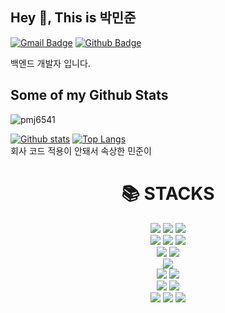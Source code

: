 ## Hey 👋, This is 박민준
[![Gmail Badge](https://img.shields.io/badge/-alswns6541@gmail.com-c14438?style=flat&logo=Gmail&logoColor=white&link=mailto:alswns6541@gmail.com)](mailto:alswns6541@gmail.com) [![Github Badge](https://img.shields.io/badge/-pmj6541-grey?style=flat&logo=github&logoColor=white&link=https://github.com/pmj6541/)](https://www.github.com/pmj6541/)<p align='left'>백엔드 개발자 입니다. </p>
## Some of my Github Stats
<p align=left> <img src=https://komarev.com/ghpvc/?username=pmj6541 alt=pmj6541 /> </p>

[![Github stats](https://github-readme-stats.vercel.app/api?username=pmj6541&show_icons=true&count_private=true&include_all_commits=true)](https://github.com/pmj6541/github-readme-stats)
[![Top Langs](https://github-readme-stats.vercel.app/api/top-langs/?username=pmj6541&layout=compact)](https://github.com/pmj6541/github-readme-stats)
<br>회사 코드 적용이 안돼서 속상한 민준이
<div align=center><h1>📚 STACKS</h1></div>

<div align=center> 
  <img src="https://img.shields.io/badge/java-007396?style=for-the-badge&logo=java&logoColor=white"> 
  <img src="https://img.shields.io/badge/c++-00599C?style=for-the-badge&logo=c%2B%2B&logoColor=white">
  <img src="https://img.shields.io/badge/python-3776AB?style=for-the-badge&logo=python&logoColor=white"> 
  <br>
  
  <img src="https://img.shields.io/badge/html5-E34F26?style=for-the-badge&logo=html5&logoColor=white"> 
  <img src="https://img.shields.io/badge/css-1572B6?style=for-the-badge&logo=css3&logoColor=white"> 
  <img src="https://img.shields.io/badge/javascript-F7DF1E?style=for-the-badge&logo=javascript&logoColor=black"> 
  <br>
  
  <img src="https://img.shields.io/badge/postgresql-3776AB?style=for-the-badge&logo=postgresql&logoColor=white">
  <img src="https://img.shields.io/badge/firebase-FFCA28?style=for-the-badge&logo=firebase&logoColor=white">
  <br>
  
  <img src="https://img.shields.io/badge/react-61DAFB?style=for-the-badge&logo=react&logoColor=black"> 
  <br>
  
  <img src="https://img.shields.io/badge/spring-6DB33F?style=for-the-badge&logo=spring&logoColor=white"> 
  <img src="https://img.shields.io/badge/flask-000000?style=for-the-badge&logo=flask&logoColor=white">
  <br>

  <img src="https://img.shields.io/badge/linux-FCC624?style=for-the-badge&logo=linux&logoColor=black"> 
  <img src="https://img.shields.io/badge/amazonaws-232F3E?style=for-the-badge&logo=amazonaws&logoColor=white"> 
  <br>
  
  <img src="https://img.shields.io/badge/github-181717?style=for-the-badge&logo=github&logoColor=white">
  <img src="https://img.shields.io/badge/git-F05032?style=for-the-badge&logo=git&logoColor=white">
  <img src="https://img.shields.io/badge/elk-FCC624?style=for-the-badge&logo=elastic&logoColor=black">
  <br>
</div>

